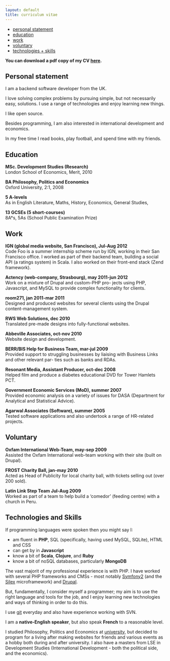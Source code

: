 ```yaml
---
layout: default
title: curriculum vitae
---
```


* [personal statement](#personal-statement)
* [education](#education)
* [work](#work)
* [voluntary](#voluntary)
* [technologies + skills](#technology-and-skills)

**You can download a pdf copy of my CV
  [here](/files/nic-long-cv.pdf).**

## <a id="personal-statement"></a>Personal statement

I am a backend software developer from the UK.

I love solving complex problems by pursuing simple, but not
necessarily easy, solutions. I use a range of technologies and enjoy
learning new things.

I like open source.

Besides programming, I am also interested in international development
and economics.

In my free time I read books, play football, and spend time with my
friends.

## <a id="education"></a>Education

**MSc. Development Studies (Research)**<br />
London School of Economics, Merit, 2010

**BA Philosophy, Politics and Economics**<br />
Oxford University, 2:1, 2008

**5 A-levels**<br />
As in English Literature, Maths, History, Economics, General Studies,

**13 GCSEs (5 short-courses)**<br />
8A*s, 5As (School Public Examination Prize)

## <a id="work"></a>Work

**IGN (global media website, San Francisco), Jul-Aug 2012**<br />
Code Foo is a summer internship scheme run by IGN, working in their
San Francisco office. I worked as part of their backend team, building
a social API (a ratings system) in Scala. I also worked on their
front-end stack (Zend framework).

**Actency (web-company, Strasbourg), may 2011-jun 2012**<br />
Work on a mixture of Drupal and custom-PHP pro- jects using PHP,
Javascript, and MySQL to provide complex functionality for clients.

**room271, jan 2011-mar 2011**<br />
Designed and produced websites for several clients using the Drupal
content-management system.

**RWS Web Solutions, dec 2010**<br />
Translated pre-made designs into fully-functional websites.

**Abbeville Associates, oct-nov 2010**<br />
Website design and development.

**BERR/BIS Help for Business Team, mar-jul 2009**<br />
Provided support to struggling businesses by liaising with Business
Links and other relevant par- ties such as banks and RDAs.

**Resonant Media, Assistant Producer, oct-dec 2008**<br />
Helped film and produce a diabetes educational DVD for Tower Hamlets
PCT.

**Government Economic Services (MoD), summer 2007**<br />
Provided economic analysis on a variety of issues for DASA (Department
for Analytical and Statistical Advice).

**Agarwal Associates (Software), summer 2005**<br />
Tested software applications and also undertook a range of HR-related
projects.

## <a id="voluntary"></a>Voluntary

**Oxfam International Web-Team, may-sep 2009**<br />
Assisted the Oxfam International web-team working with their site
(built on Drupal).

**FROST Charity Ball, jan-may 2010**<br />
Acted as Head of Publicity for local charity ball, with tickets
selling out (over 200 sold).

**Latin Link Step Team Jul-Aug 2009**<br />
Worked as part of a team to help build a ‘comedor’ (feeding centre)
with a church in Peru.

## <a id="technology-and-skills"></a>Technologies and Skills

If programming languages were spoken then you might say I:

- am fluent in **PHP**, SQL (specifically, having used MySQL, SQLite),
  HTML and CSS
- can get by in **Javascript**
- know a bit of **Scala**, **Clojure**, and **Ruby**
- know a bit of noSQL databases, particularly **MongoDB**

The vast majorit of my professional experience is with PHP. I have
worked with several PHP frameworks and CMSs - most notably
[Symfony2](http://symfony.com/) (and the
[Silex](http://silex.sensiolabs.org/) microframework) and
[Drupal](http://www.drupal.org).

But, fundamentally, I consider myself a programmer; my aim is to use
the right language and tools for the job, and I enjoy learning new
technologies and ways of thinking in order to do this.

I use [git](http://github.com/nicl) everyday and also have experience
working with SVN.

I am a **native-English speaker**, but also speak **French** to a
reasonable level.

I studied Philosophy, Politics and Economics at
[university](http://www.ox.ac.uk), but decided to program for a living
after making websites for friends and various events as a hobby both
during and after university. I also have a masters from LSE in
Development Studies (International Development - both the political
side, and the economics).